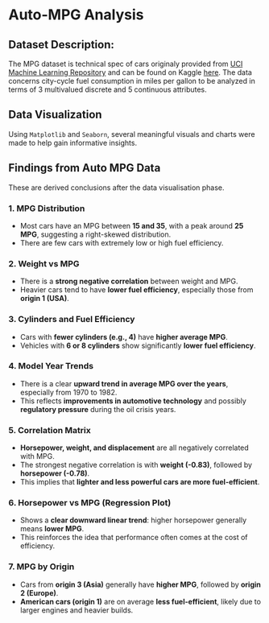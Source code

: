 # Auto-MPG  Analysis

## Dataset Description: 
The MPG dataset is technical spec of cars originaly provided from [UCI Machine Learning Repository](https://archive.ics.uci.edu/ml/datasets/auto+mpg) and can be found on Kaggle [here](https://www.kaggle.com/uciml/autompg-dataset). 
The data concerns city-cycle fuel consumption in miles per gallon to be analyzed in terms of 3 multivalued discrete and 5 continuous attributes.

## Data Visualization
Using `Matplotlib` and `Seaborn`, several meaningful visuals and charts were made to help gain informative insights.

## Findings from Auto MPG Data
These are derived conclusions after the data visualisation phase.

### 1. MPG Distribution
- Most cars have an MPG between **15 and 35**, with a peak around **25 MPG**, suggesting a right-skewed distribution.
- There are few cars with extremely low or high fuel efficiency.

### 2. Weight vs MPG
- There is a **strong negative correlation** between weight and MPG.
- Heavier cars tend to have **lower fuel efficiency**, especially those from **origin 1 (USA)**.

### 3. Cylinders and Fuel Efficiency
- Cars with **fewer cylinders (e.g., 4)** have **higher average MPG**.
- Vehicles with **6 or 8 cylinders** show significantly **lower fuel efficiency**.

### 4. Model Year Trends
- There is a clear **upward trend in average MPG over the years**, especially from 1970 to 1982.
- This reflects **improvements in automotive technology** and possibly **regulatory pressure** during the oil crisis years.

### 5. Correlation Matrix
- **Horsepower, weight, and displacement** are all negatively correlated with MPG.
- The strongest negative correlation is with **weight (-0.83)**, followed by **horsepower (-0.78)**.
- This implies that **lighter and less powerful cars are more fuel-efficient**.

### 6. Horsepower vs MPG (Regression Plot)
- Shows a **clear downward linear trend**: higher horsepower generally means **lower MPG**.
- This reinforces the idea that performance often comes at the cost of efficiency.

### 7. MPG by Origin
- Cars from **origin 3 (Asia)** generally have **higher MPG**, followed by **origin 2 (Europe)**.
- **American cars (origin 1)** are on average **less fuel-efficient**, likely due to larger engines and heavier builds.